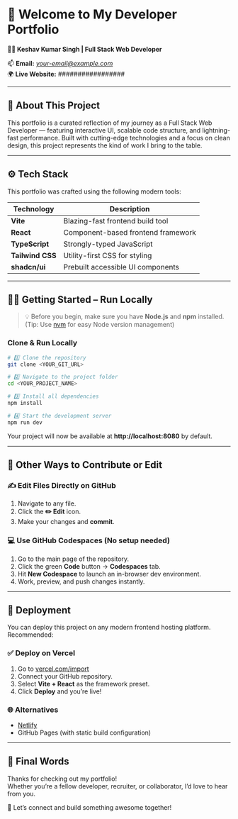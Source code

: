 # 🎯 Welcome to My Developer Portfolio  
**👨‍💻 Keshav Kumar Singh | Full Stack Web Developer**

📫 **Email:** *your-email@example.com*  
🌍 **Live Website:** ################# 

---

## 📌 About This Project

This portfolio is a curated reflection of my journey as a Full Stack Web Developer — featuring interactive UI, scalable code structure, and lightning-fast performance. Built with cutting-edge technologies and a focus on clean design, this project represents the kind of work I bring to the table.

---

## ⚙️ Tech Stack

This portfolio was crafted using the following modern tools:

| Technology       | Description                         |
|------------------|-------------------------------------|
| **Vite**         | Blazing-fast frontend build tool    |
| **React**        | Component-based frontend framework  |
| **TypeScript**   | Strongly-typed JavaScript           |
| **Tailwind CSS** | Utility-first CSS for styling       |
| **shadcn/ui**    | Prebuilt accessible UI components   |
---------------------------------------------------------

## 🧑‍💻 Getting Started – Run Locally

> 💡 Before you begin, make sure you have **Node.js** and **npm** installed. (Tip: Use [nvm](https://github.com/nvm-sh/nvm#installing-and-updating) for easy Node version management)

### Clone & Run Locally

```bash
# 1️⃣ Clone the repository
git clone <YOUR_GIT_URL>

# 2️⃣ Navigate to the project folder
cd <YOUR_PROJECT_NAME>

# 3️⃣ Install all dependencies
npm install

# 4️⃣ Start the development server
npm run dev
```

Your project will now be available at **http://localhost:8080** by default.

---

## 🧠 Other Ways to Contribute or Edit

### ✍️ Edit Files Directly on GitHub

1. Navigate to any file.
2. Click the **✏️ Edit** icon.
3. Make your changes and **commit**.

### 💻 Use GitHub Codespaces (No setup needed)

1. Go to the main page of the repository.
2. Click the green **Code** button → **Codespaces** tab.
3. Hit **New Codespace** to launch an in-browser dev environment.
4. Work, preview, and push changes instantly.

---

## 🚀 Deployment 

You can deploy this project on any modern frontend hosting platform. Recommended:

### ✅ Deploy on Vercel

1. Go to [vercel.com/import](https://vercel.com/import)
2. Connect your GitHub repository.
3. Select **Vite + React** as the framework preset.
4. Click **Deploy** and you’re live!

### 🌐 Alternatives

- [Netlify](https://netlify.com/)
- GitHub Pages (with static build configuration)

---

## 🙌 Final Words

Thanks for checking out my portfolio!  
Whether you’re a fellow developer, recruiter, or collaborator, I’d love to hear from you.

🔗 Let’s connect and build something awesome together! 